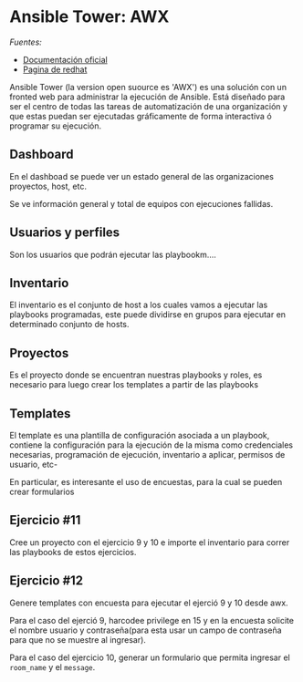 # Ansible Tower: AWX
_Fuentes:_

- [Documentación oficial](https://docs.ansible.com/ansible_community.html)
- [Pagina de redhat](https://www.redhat.com/en/resources/awx-and-ansible-tower-datasheet)

Ansible Tower (la version open suource es  'AWX') es una solución con un fronted web para administrar la ejecución de Ansible. Está diseñado para ser el centro de todas las tareas de automatización de una organización y que estas puedan ser ejecutadas gráficamente de forma interactiva ó programar su ejecución.
 

## Dashboard 

En el dashboad se puede ver un estado general de las organizaciones proyectos, host, etc.

Se ve información general y total de equipos con ejecuciones fallidas.


## Usuarios y perfiles

Son los usuarios que podrán ejecutar las playbookm....


## Inventario

El inventario es el conjunto de host a los cuales vamos a ejecutar las playbooks programadas, este puede dividirse en grupos para ejecutar en determinado conjunto de hosts.

## Proyectos

Es el proyecto donde se encuentran nuestras playbooks y roles, es necesario para luego crear los templates a partir de las playbooks

## Templates

El template es una plantilla de configuración asociada a un playbook, contiene la configuración para la ejecución de la misma como credenciales necesarias, programación de ejecución, inventario a aplicar, permisos de usuario, etc-

En particular, es interesante el uso de encuestas, para la cual se pueden crear formularios 

## Ejercicio #11

Cree un proyecto con el ejercicio 9 y 10 e importe el inventario para correr las playbooks de estos ejercicios.


## Ejercicio #12
Genere templates con encuesta para ejecutar el ejerció 9 y 10 desde awx.

Para el caso del ejerció 9, harcodee privilege en 15 y en la encuesta solicite el nombre usuario y contraseña(para esta usar un campo de contraseña para que no se muestre al ingresar).

Para el caso del ejercicio 10, generar un formulario que permita ingresar el `room_name` y el `message`.

